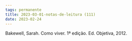 ```yaml
---
tags: permanente
title: 2023-03-01-notas-de-leitura (111)
date: 2023-02-24
---
```


Bakewell, Sarah. Como viver. 1ª edição. Ed. Objetiva, 2012.
